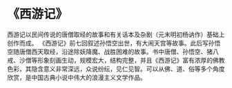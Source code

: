 # 《西游记》

西游记以民间传说的唐僧取经的故事和有关话本及杂剧（元末明初杨讷作）基础上创作而成。
《西游记》前七回叙述孙悟空出世，有大闹天宫等故事。此后写孙悟空随唐僧西天取经，沿途除妖降魔、战胜困难的故事。书中唐僧、孙悟空、猪八戒、沙僧等形象刻画生动，规模宏大，结构完整，并且《西游记》富有浓厚的佛教色彩，其隐含意义非常深远，众说纷纭，见仁见智。可以从佛、道、俗等多个角度欣赏，是中国古典小说中伟大的浪漫主义文学作品。
